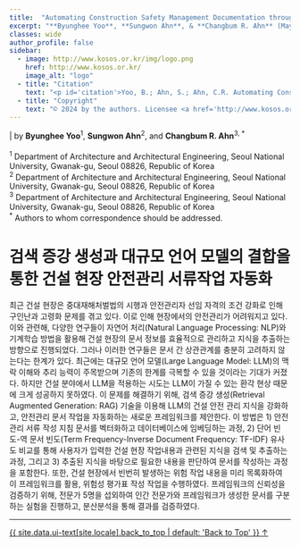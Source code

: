 ```yaml
---
title:  "Automating Construction Safety Management Documentation through Integration of Retrieval Augmented Generation with Large Language Models"
excerpt: "**Byunghee Yoo**, **Sungwon Ahn**, & **Changbum R. Ahn** (May 9th, 2024)"
classes: wide
author_profile: false
sidebar:
  - image: http://www.kosos.or.kr/img/logo.png
    href: http://www.kosos.or.kr/
    image_alt: "logo"
  - title: "Citation"
    text: "<p id='citation'>Yoo, B.; Ahn, S.; Ahn, C.R. Automating Construction Safety Management Documentation through Integration of Retrieval Augmented Generation with Large Language Models. <i>In Proceedings of the 2024 Spring Conference of the Korean Society of Safety.</i> <b>2024.</b>"
  - title: "Copyright"
    text: "© 2024 by the authors. Licensee <a href='http://www.kosos.or.kr/' style='color: #3d4144' target='_blank'>THE KOREAN SOCIETY OF SAFETY</a> all rights reserved."
---
```


| by **Byunghee Yoo**<sup>1</sup>, **Sungwon Ahn**<sup>2</sup>, and **Changbum R. Ahn**<sup>3, *</sup><br/><br/><sup>1</sup> Department of Architecture and Architectural Engineering, Seoul National University, Gwanak-gu, Seoul 08826, Republic of Korea<br/><sup>2</sup> Department of Architecture and Architectural Engineering, Seoul National University, Gwanak-gu, Seoul 08826, Republic of Korea<br/><sup>3</sup> Department of Architecture and Architectural Engineering, Seoul National University, Gwanak-gu, Seoul 08826, Republic of Korea<br/><sup> *</sup> Authors to whom correspondence should be addressed.

# 검색 증강 생성과 대규모 언어 모델의 결합을 통한 건설 현장 안전관리 서류작업 자동화

최근 건설 현장은 중대재해처벌법의 시행과 안전관리자 선임 자격의 조건 강화로 인해 구인난과 고령화 문제를 겪고 있다. 이로 인해 현장에서의 안전관리가 어려워지고 있다. 이와 관련해, 다양한 연구들이 자연어 처리(Natural Language Processing: NLP)와 기계학습 방법을 활용해 건설 현장의 문서 정보를 효율적으로 관리하고 지식을 추출하는 방향으로 진행되었다. 그러나 이러한 연구들은 문서 간 상관관계를 충분히 고려하지 않는다는 한계가 있다. 최근에는 대규모 언어 모델(Large Language Model: LLM)의 맥락 이해와 추리 능력이 주목받으며 기존의 한계를 극복할 수 있을 것이라는 기대가 커졌다. 하지만 건설 분야에서 LLM을 적용하는 시도는 LLM이 가질 수 있는 환각 현상 때문에 크게 성공하지 못하였다. 이 문제를 해결하기 위해, 검색 증강 생성(Retrieval Augmented Generation: RAG) 기술을 이용해 LLM의 건설 안전 관리 지식을 강화하고, 안전관리 문서 작업을 자동화하는 새로운 프레임워크를 제안한다. 이 방법은 1) 안전관리 서류 작성 지침 문서를 벡터화하고 데이터베이스에 임베딩하는 과정, 2) 단어 빈도-역 문서 빈도(Term Frequency-Inverse Document Frequency: TF-IDF) 유사도 비교를 통해 사용자가 입력한 건설 현장 작업내용과 관련된 지식을 검색 및 추출하는 과정, 그리고 3) 추출된 지식을 바탕으로 필요한 내용을 판단하여 문서를 작성하는 과정을 포함한다. 또한, 건설 현장에서 빈번히 발생하는 위험 작업 내용을 미리 목록화하여 이 프레임워크를 활용, 위험성 평가표 작성 작업을 수행하였다. 프레임워크의 신뢰성을 검증하기 위해, 전문가 5명을 섭외하여 인간 전문가와 프레임워크가 생성한 문서를 구분하는 실험을 진행하고, 분산분석을 통해 결과를 검증하였다.

---

<a href="#page-title" class="back-to-top">{{ site.data.ui-text[site.locale].back_to_top | default: 'Back to Top' }} &uarr;</a>
